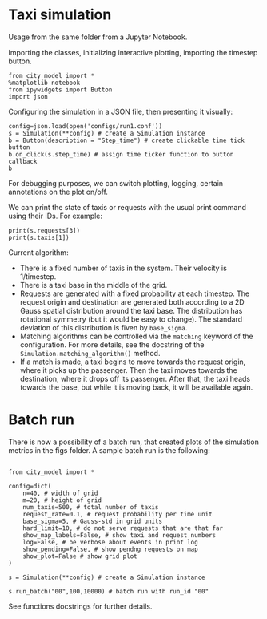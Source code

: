 # Taxi simulation

Usage from the same folder from a Jupyter Notebook.


Importing the classes, initializing interactive plotting, importing the timestep button.

```
from city_model import *
%matplotlib notebook
from ipywidgets import Button
import json
```

Configuring the simulation in a JSON file, then presenting it visually:
```
config=json.load(open('configs/run1.conf'))
s = Simulation(**config) # create a Simulation instance
b = Button(description = "Step_time") # create clickable time tick button
b.on_click(s.step_time) # assign time ticker function to button callback
b
```

For debugging purposes, we can switch plotting, logging, certain annotations on the plot on/off.

We can print the state of taxis or requests with the usual print command using their IDs. For example:
```
print(s.requests[3])
print(s.taxis[1])
```

Current algorithm:
* There is a fixed number of taxis in the system. Their velocity is 1/timestep.
* There is a taxi base in the middle of the grid.
* Requests are generated with a fixed probability at each timestep. The request origin and destination are generated both according to a 2D Gauss spatial distribution around the taxi base. The distribution has rotational symmetry (but it would be easy to change). The standard deviation of this distribution is fiven by `base_sigma`.
* Matching algorithms can be controlled via the `matching` keyword of the configuration. For more details, see the docstring of the `Simulation.matching_algorithm()` method.  
* If a match is made, a taxi begins to move towards the request origin, where it picks up the passenger. Then the taxi moves towards the destination, where it drops off its  passenger. After that, the taxi heads towards the base, but while it is moving back, it will be available again.

# Batch run

There is now a possibility of a batch run, that created plots of the simulation metrics in the figs folder. A sample batch run is the following:

```

from city_model import *

config=dict(
    n=40, # width of grid
    m=20, # height of grid
    num_taxis=500, # total number of taxis
    request_rate=0.1, # request probability per time unit
    base_sigma=5, # Gauss-std in grid units
    hard_limit=10, # do not serve requests that are that far
    show_map_labels=False, # show taxi and request numbers
    log=False, # be verbose about events in print log
    show_pending=False, # show pendng requests on map
    show_plot=False # show grid plot
)

s = Simulation(**config) # create a Simulation instance

s.run_batch("00",100,10000) # batch run with run_id "00"

```

See functions docstrings for further details.